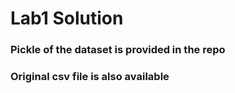 # Lab1 Solution
### Pickle of the dataset is provided in the repo
### Original csv file is also available
